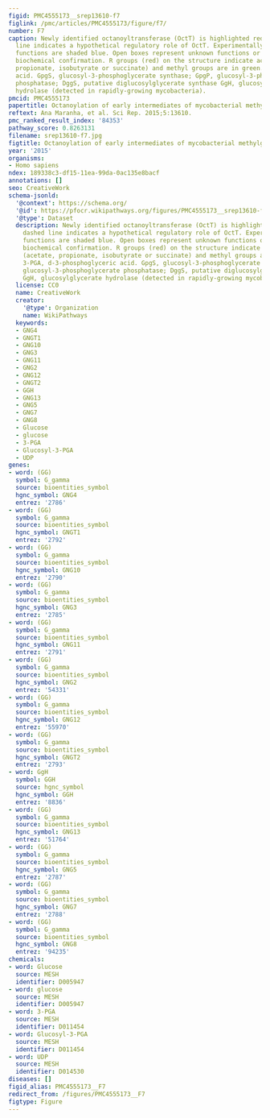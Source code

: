 ```yaml
---
figid: PMC4555173__srep13610-f7
figlink: /pmc/articles/PMC4555173/figure/f7/
number: F7
caption: Newly identified octanoyltransferase (OctT) is highlighted red. The dashed
  line indicates a hypothetical regulatory role of OctT. Experimentally validated
  functions are shaded blue. Open boxes represent unknown functions or those lacking
  biochemical confirmation. R groups (red) on the structure indicate acyl chains (acetate,
  propionate, isobutyrate or succinate) and methyl groups are in green. 3-PGA, d-3-phosphoglyceric
  acid. GpgS, glucosyl-3-phosphoglycerate synthase; GpgP, glucosyl-3-phosphoglycerate
  phosphatase; DggS, putative diglucosylglycerate synthase GgH, glucosylglycerate
  hydrolase (detected in rapidly-growing mycobacteria).
pmcid: PMC4555173
papertitle: Octanoylation of early intermediates of mycobacterial methylglucose lipopolysaccharides.
reftext: Ana Maranha, et al. Sci Rep. 2015;5:13610.
pmc_ranked_result_index: '84353'
pathway_score: 0.8263131
filename: srep13610-f7.jpg
figtitle: Octanoylation of early intermediates of mycobacterial methylglucose lipopolysaccharides
year: '2015'
organisms:
- Homo sapiens
ndex: 189338c3-df15-11ea-99da-0ac135e8bacf
annotations: []
seo: CreativeWork
schema-jsonld:
  '@context': https://schema.org/
  '@id': https://pfocr.wikipathways.org/figures/PMC4555173__srep13610-f7.html
  '@type': Dataset
  description: Newly identified octanoyltransferase (OctT) is highlighted red. The
    dashed line indicates a hypothetical regulatory role of OctT. Experimentally validated
    functions are shaded blue. Open boxes represent unknown functions or those lacking
    biochemical confirmation. R groups (red) on the structure indicate acyl chains
    (acetate, propionate, isobutyrate or succinate) and methyl groups are in green.
    3-PGA, d-3-phosphoglyceric acid. GpgS, glucosyl-3-phosphoglycerate synthase; GpgP,
    glucosyl-3-phosphoglycerate phosphatase; DggS, putative diglucosylglycerate synthase
    GgH, glucosylglycerate hydrolase (detected in rapidly-growing mycobacteria).
  license: CC0
  name: CreativeWork
  creator:
    '@type': Organization
    name: WikiPathways
  keywords:
  - GNG4
  - GNGT1
  - GNG10
  - GNG3
  - GNG11
  - GNG2
  - GNG12
  - GNGT2
  - GGH
  - GNG13
  - GNG5
  - GNG7
  - GNG8
  - Glucose
  - glucose
  - 3-PGA
  - Glucosyl-3-PGA
  - UDP
genes:
- word: (GG)
  symbol: G_gamma
  source: bioentities_symbol
  hgnc_symbol: GNG4
  entrez: '2786'
- word: (GG)
  symbol: G_gamma
  source: bioentities_symbol
  hgnc_symbol: GNGT1
  entrez: '2792'
- word: (GG)
  symbol: G_gamma
  source: bioentities_symbol
  hgnc_symbol: GNG10
  entrez: '2790'
- word: (GG)
  symbol: G_gamma
  source: bioentities_symbol
  hgnc_symbol: GNG3
  entrez: '2785'
- word: (GG)
  symbol: G_gamma
  source: bioentities_symbol
  hgnc_symbol: GNG11
  entrez: '2791'
- word: (GG)
  symbol: G_gamma
  source: bioentities_symbol
  hgnc_symbol: GNG2
  entrez: '54331'
- word: (GG)
  symbol: G_gamma
  source: bioentities_symbol
  hgnc_symbol: GNG12
  entrez: '55970'
- word: (GG)
  symbol: G_gamma
  source: bioentities_symbol
  hgnc_symbol: GNGT2
  entrez: '2793'
- word: GgH
  symbol: GGH
  source: hgnc_symbol
  hgnc_symbol: GGH
  entrez: '8836'
- word: (GG)
  symbol: G_gamma
  source: bioentities_symbol
  hgnc_symbol: GNG13
  entrez: '51764'
- word: (GG)
  symbol: G_gamma
  source: bioentities_symbol
  hgnc_symbol: GNG5
  entrez: '2787'
- word: (GG)
  symbol: G_gamma
  source: bioentities_symbol
  hgnc_symbol: GNG7
  entrez: '2788'
- word: (GG)
  symbol: G_gamma
  source: bioentities_symbol
  hgnc_symbol: GNG8
  entrez: '94235'
chemicals:
- word: Glucose
  source: MESH
  identifier: D005947
- word: glucose
  source: MESH
  identifier: D005947
- word: 3-PGA
  source: MESH
  identifier: D011454
- word: Glucosyl-3-PGA
  source: MESH
  identifier: D011454
- word: UDP
  source: MESH
  identifier: D014530
diseases: []
figid_alias: PMC4555173__F7
redirect_from: /figures/PMC4555173__F7
figtype: Figure
---
```

